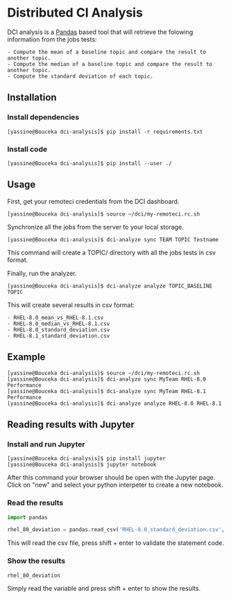 # Distributed CI Analysis

DCI analysis is a [Pandas](https://pandas.pydata.org) based tool that will retrieve the folowing information
from the jobs tests:

    - Compute the mean of a baseline topic and compare the result to another topic.
    - Compute the median of a baseline topic and compare the result to another topic.
    - Compute the standard deviation of each topic.


## Installation

### Install dependencies

```console
[yassine@Bouceka dci-analysis]$ pip install -r requirements.txt
```

### Install code

```console
[yassine@Bouceka dci-analysis]$ pip install --user ./
```

## Usage

First, get your remoteci credentials from the DCI dashboard.

```console
[yassine@Bouceka dci-analysis]$ source ~/dci/my-remoteci.rc.sh
```

Synchronize all the jobs from the server to your local storage.

```console
[yassine@Bouceka dci-analysis]$ dci-analyze sync TEAM TOPIC Testname
```

This command will create a TOPIC/ directory with all the jobs tests in csv format.

Finally, run the analyzer.

```console
[yassine@Bouceka dci-analysis]$ dci-analyze analyze TOPIC_BASELINE TOPIC
```
This will create several results in csv format:

    - RHEL-8.0_mean_vs_RHEL-8.1.csv
    - RHEL-8.0_median_vs_RHEL-8.1.csv
    - RHEL-8.0_standard_deviation.csv
    - RHEL-8.1_standard_deviation.csv

## Example

```console
[yassine@Bouceka dci-analysis]$ source ~/dci/my-remoteci.rc.sh
[yassine@Bouceka dci-analysis]$ dci-analyze sync MyTeam RHEL-8.0 Performance
[yassine@Bouceka dci-analysis]$ dci-analyze sync MyTeam RHEL-8.1 Performance
[yassine@Bouceka dci-analysis]$ dci-analyze analyze RHEL-8.0 RHEL-8.1
```

## Reading results with Jupyter

### Install and run Jupyter

```console
[yassine@Bouceka dci-analysis]$ pip install jupyter
[yassine@Bouceka dci-analysis]$ jupyter notebook
```

After this command your browser should be open with the Jupyter page. Click on
"new" and select your python interpeter to create a new notebook.

### Read the results

```python
import pandas

rhel_80_deviation = pandas.read_csv('RHEL-8.0_standard_deviation.csv', delimiter='!', engine='python')
```

This will read the csv file, press shift + enter to validate the statement code.

### Show the results

```python
rhel_80_deviation
```

Simply read the variable and press shift + enter to show the results.
